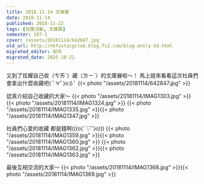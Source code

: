 ```yaml
---
title: 2018.11.14 文庫展
date: 2018-11-14
published: 2018-11-22
tags: [社團活動, 文庫展]
semester: 107-1
cover: /assets/20181114/642847.jpg
old_url: http://nkfustacgclub.blog.fc2.com/blog-entry-54.html
migrated_editor: 如月
migrated_date: 2025-10-21
---
```


又到了炫耀自己收（ㄘㄞˊ）藏（ㄌㄧˋ）的文庫展啦～！
馬上就來看看這次社員們會拿出什麼收藏吧( ﾟ∀ﾟ)o彡ﾟ
{{< photo "/assets/20181114/642847.jpg" >}}

認真介紹自己收藏的大家～
{{< photo "/assets/20181114/IMAG1303.jpg" >}}{{< photo "/assets/20181114/IMAG1324.jpg" >}}
{{< photo "/assets/20181114/IMAG1335.jpg" >}}{{< photo "/assets/20181114/IMAG1347.jpg" >}}

社員們心愛的收藏
都是錢啊(((o(*ﾟ▽ﾟ*)o)))
{{< photo "/assets/20181114/IMAG1359.jpg" >}}{{< photo "/assets/20181114/IMAG1360.jpg" >}}
{{< photo "/assets/20181114/IMAG1362.jpg" >}}{{< photo "/assets/20181114/IMAG1363.jpg" >}}

最後互相交流的大家～
{{< photo "/assets/20181114/IMAG1368.jpg" >}}{{< photo "/assets/20181114/IMAG1369.jpg" >}}
